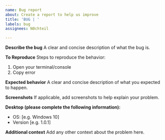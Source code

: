 ```yaml
---
name: Bug report
about: Create a report to help us improve
title: 'BUG | '
labels: bug
assignees: N0chteil

---
```


**Describe the bug**
A clear and concise description of what the bug is.

**To Reproduce**
Steps to reproduce the behavior:
1. Open your terminal/console
2. Copy error

**Expected behavior**
A clear and concise description of what you expected to happen.

**Screenshots**
If applicable, add screenshots to help explain your problem.

**Desktop (please complete the following information):**
 - OS: [e.g. Windows 10]
 - Version [e.g. 1.0.1]

**Additional context**
Add any other context about the problem here.
